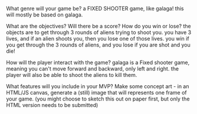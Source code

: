 What genre will your game be?
a FIXED SHOOTER game, like galaga! this will mostly be based on galaga.

What are the objectives? Will there be a score? How do you win or lose?
the objects are to get through 3 rounds of aliens trying to shoot you. you have 3 lives, and if an alien shoots you, then you lose one of those lives. you win if you get through the 3 rounds of aliens, and you lose if you are shot and you die!

How will the player interact with the game?
galaga is a Fixed shooter game, meaning you can't move forward and backward, only left and right. the player will also be able to shoot the aliens to kill them.

What features will you include in your MVP?
Make some concept art - in an HTML/JS canvas, generate a (still) image that will represents one frame of your game. (you might choose to sketch this out on paper first, but only the HTML version needs to be submitted)
